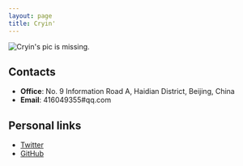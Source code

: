 ```yaml
---
layout: page
title: Cryin'
---
```


![Cryin's pic is missing.](https://avatars2.githubusercontent.com/u/16011203?s=460&v=4)


## Contacts

- **Office**: No. 9 Information Road A, Haidian District, Beijing, China
- **Email**: 416049355#qq.com

## Personal links
- [Twitter](https://twitter.com/sbha0909)
- [GitHub](https://github.com/cryin)
